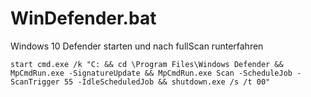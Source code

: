 # WinDefender.bat
Windows 10 Defender starten und nach fullScan runterfahren

```start cmd.exe /k "C: && cd \Program Files\Windows Defender && MpCmdRun.exe -SignatureUpdate && MpCmdRun.exe Scan -ScheduleJob -ScanTrigger 55 -IdleScheduledJob && shutdown.exe /s /t 00"```
